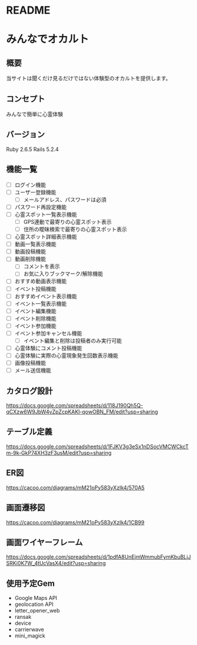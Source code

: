 # README

# みんなでオカルト

## 概要
当サイトは聞くだけ見るだけではない体験型のオカルトを提供します。

## コンセプト
みんなで簡単に心霊体験

## バージョン
Ruby 2.6.5
Rails 5.2.4

## 機能一覧
- [ ] ログイン機能
- [ ] ユーザー登録機能
  - [ ] メールアドレス、パスワードは必須
- [ ] パスワード再設定機能
- [ ] 心霊スポット一覧表示機能
  - [ ] GPS連動で最寄りの心霊スポット表示
  - [ ] 住所の曖昧検索で最寄りの心霊スポット表示
- [ ] 心霊スポット詳細表示機能
- [ ] 動画一覧表示機能
- [ ] 動画投稿機能
- [ ] 動画削除機能
  - [ ] コメントを表示
  - [ ] お気に入りブックマーク/解除機能
- [ ] おすすめ動画表示機能
- [ ] イベント投稿機能
- [ ] おすすめイベント表示機能
- [ ] イベント一覧表示機能
- [ ] イベント編集機能
- [ ] イベント削除機能
- [ ] イベント参加機能
- [ ] イベント参加キャンセル機能
  - [ ] イベント編集と削除は投稿者のみ実行可能
- [ ] 心霊体験にコメント投稿機能
- [ ] 心霊体験に実際の心霊現象発生回数表示機能
- [ ] 画像投稿機能
- [ ] メール送信機能

## カタログ設計
https://docs.google.com/spreadsheets/d/118J190Qh5Q-qCXzw6W9JbW4vZpZcpKAKl-qowOBN_FM/edit?usp=sharing

## テーブル定義
https://docs.google.com/spreadsheets/d/1FJKV3g3eSx1nDSocVMCWCkcTm-9k-GkP74XH3zF3usM/edit?usp=sharing

## ER図
https://cacoo.com/diagrams/mM21oPy583yXzIk4/570A5

## 画面遷移図
https://cacoo.com/diagrams/mM21oPy583yXzIk4/1CB99

## 画面ワイヤーフレーム
https://docs.google.com/spreadsheets/d/1pdfA8UnEjmWmmubFymKbuBLjJSRKi0K7W_4tUcVasX4/edit?usp=sharing

## 使用予定Gem
* Google Maps API
* geolocation API
* letter_opener_web
* ransak
* device
* carrierwave
* mini_magick
